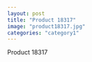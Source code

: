 ```yaml
---
layout: post
title: "Product 18317"
image: "product18317.jpg"
categories: "category1"
---
```

Product 18317
